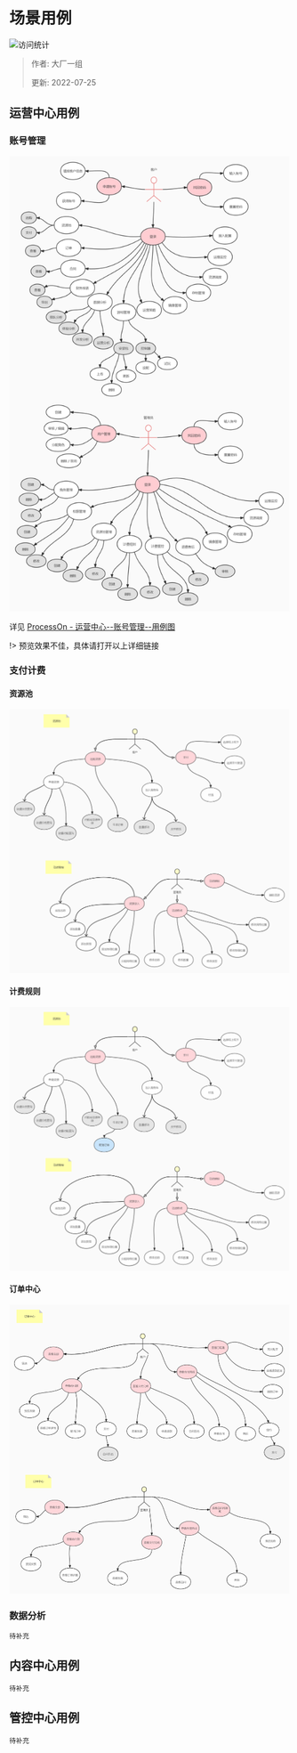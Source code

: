 # 场景用例

![访问统计](https://visitor-badge.glitch.me/badge?page_id=senlypan.cloudgaming.02-use-case-diagram&left_color=blue&right_color=red)

> 作者: 大厂一组
>
> 更新: 2022-07-25



## 运营中心用例

### 账号管理

![](../_media/image/02-use-case-diagram/account-manage.jpg)

详见 [ProcessOn - 运营中心--账号管理--用例图](https://www.processon.com/view/link/62e8fef90e3e740772bc35bf)

!> 预览效果不佳，具体请打开以上详细链接

### 支付计费

#### 资源池

![](../_media/image/02-use-case-diagram/resource.jpg)

#### 计费规则

![](../_media/image/02-use-case-diagram/charge.jpg)

#### 订单中心

![](../_media/image/02-use-case-diagram/order.jpg)

### 数据分析

`待补充`

## 内容中心用例

`待补充`

## 管控中心用例

`待补充`